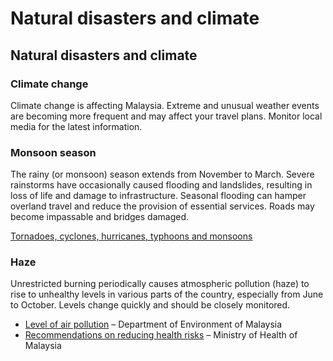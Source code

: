 # Natural disasters and climate

## Natural disasters and climate

### Climate change

Climate change is affecting Malaysia. Extreme and unusual weather events are becoming more frequent and may affect your travel plans. Monitor local media for the latest information.

### Monsoon season

The rainy (or monsoon) season extends from November to March. Severe rainstorms have occasionally caused flooding and landslides, resulting in loss of life and damage to infrastructure. Seasonal flooding can hamper overland travel and reduce the provision of essential services. Roads may become impassable and bridges damaged.

[Tornadoes, cyclones, hurricanes, typhoons and monsoons](https://travel.gc.ca/travelling/health-safety/hurricanes-typhoons-cyclones-monsoons)

### Haze

Unrestricted burning periodically causes atmospheric pollution (haze) to rise to unhealthy levels in various parts of the country, especially from June to October. Levels change quickly and should be closely monitored.

* [Level of air pollution](http://apims.doe.gov.my/) – Department of Environment of Malaysia
* [Recommendations on reducing health risks](http://www.myhealth.gov.my/en/haze-a-our-health/) – Ministry of Health of Malaysia